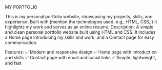 MY PORTFOLIO

This is my personal portfolio website, showcasing my projects, skills, and experience. Built with [mention the technologies used, e.g., HTML, CSS,.} it highlights my work and serves as an online resume.
Description:
A simple and clean personal portfolio website built using HTML and CSS. It includes a Home page introducing my skills and work, and a Contact page for easy communication.

Features:
✅ Modern and responsive design
✅ Home page with introduction and skills
✅ Contact page with email and social links
✅ Simple, lightweight, and fast
